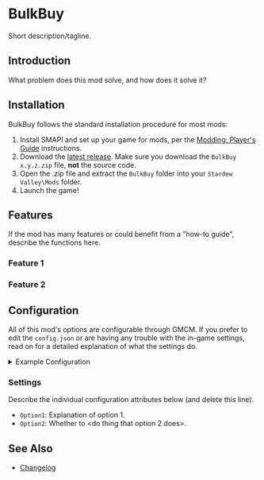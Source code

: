 # BulkBuy

Short description/tagline.

## Introduction

What problem does this mod solve, and how does it solve it?

## Installation

BulkBuy follows the standard installation procedure for most mods:

1. Install SMAPI and set up your game for mods, per the [Modding: Player's Guide](https://stardewvalleywiki.com/Modding:Player_Guide/Getting_Started) instructions.
2. Download the [latest release](https://github.com/focustense/BulkBuy/releases). Make sure you download the `BulkBuy x.y.z.zip` file, **not** the source code.
3. Open the .zip file and extract the `BulkBuy` folder into your `Stardew Valley\Mods` folder.
4. Launch the game!

## Features

If the mod has many features or could benefit from a "how-to guide", describe the functions here.

### Feature 1

### Feature 2

## Configuration

All of this mod's options are configurable through GMCM. If you prefer to edit the `config.json` or are having any trouble with the in-game settings, read on for a detailed explanation of what the settings do.

<details>
<summary>Example Configuration</summary>

```json
{
  "Option1": "Value1",
  "Option2": true
}
```
</details>

### Settings

Describe the individual configuration attributes below (and delete this line).

* `Option1`: Explanation of option 1.
* `Option2`: Whether to <do thing that option 2 does>.

## See Also

* [Changelog](CHANGELOG.md)
